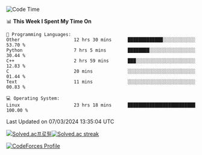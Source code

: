 
<!--START_SECTION:waka-->
![Code Time](http://img.shields.io/badge/Code%20Time-3%2C354%20hrs%2019%20mins-blue)

📊 **This Week I Spent My Time On** 

```text
💬 Programming Languages: 
Other                    12 hrs 30 mins      █████████████░░░░░░░░░░░░   53.70 % 
Python                   7 hrs 5 mins        ████████░░░░░░░░░░░░░░░░░   30.44 % 
C++                      2 hrs 59 mins       ███░░░░░░░░░░░░░░░░░░░░░░   12.83 % 
C                        20 mins             ░░░░░░░░░░░░░░░░░░░░░░░░░   01.44 % 
Text                     11 mins             ░░░░░░░░░░░░░░░░░░░░░░░░░   00.83 % 

💻 Operating System: 
Linux                    23 hrs 18 mins      █████████████████████████   100.00 % 
```


 Last Updated on 07/03/2024 13:35:04 UTC
<!--END_SECTION:waka-->


[![Solved.ac프로필](http://mazassumnida.wtf/api/generate_badge?boj=hckim96)](https://solved.ac/hckim96)[![Solved.ac streak](http://mazandi.herokuapp.com/api?handle=hckim96&theme=dark)](https://solved.ac/hckim96)


[![CodeForces Profile](https://cf.leed.at?id=hckim96)](https://codeforces.com/profile/hckim96)

